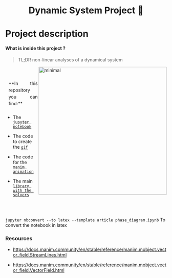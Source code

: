 <h1 align="center">
    Dynamic System Project 🤖
</h1>


# Project description

#### What is inside this project ?
> TL;DR non-linear analyses of a dynamical system

<img href=".assets/numerical_showcase.gif" src="https://github.com/Jac-Zac/Dynamic_System_Project/blob/master/.assets/numerical_showcase.gif?raw=true" alt="minimal" align="right" width="400px"/>

<br>
<p style="text-align:justify; line-height: 1.5;padding: 10px;">
**In this repository you can find:**

- The [`jupyter notebook`](https://github.com/Jac-Zac/Dynamic_Systems_Project/blob/master/phase_diagram.ipynb)

- The code to create the [`gif`](https://github.com/Jac-Zac/Dynamic_Systems_Project/tree/master/python_animations)

- The code for the [`manim animation`](https://github.com/Jac-Zac/Dynamic_Systems_Project/tree/master/manim_animation)

- The main [`library with the solvers`](https://github.com/Jac-Zac/Dynamic_Systems_Project/tree/master/library)

</p>

<br><br>

`jupyter nbconvert --to latex --template article phase_diagram.ipynb` To convert the notebook in latex

### Resources

- https://docs.manim.community/en/stable/reference/manim.mobject.vector_field.StreamLines.html

- https://docs.manim.community/en/stable/reference/manim.mobject.vector_field.VectorField.html
